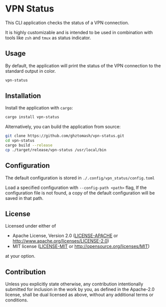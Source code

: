 # VPN Status

This CLI application checks the status of a VPN connection.

It is highly customizable and is intended to be used in combination with tools like `zsh` and `tmux` as status indicator.
## Usage

By default, the application will print the status of the VPN connection to the standard output in color.
```sh
vpn-status
```

## Installation

Install the application with `cargo`:
```sh 
cargo install vpn-status
```

Alternatively, you can build the application from source:
```sh
git clone https://github.com/ghztomash/vpn-status.git
cd vpn-status
cargo build --release
cp ./target/release/vpn-status /usr/local/bin
```

## Configuration

The default configuration is stored in `./.config/vpn_status/config.toml`

Load a specified configuration with `--config-path <path>` flag, If the configuration file is not found, a copy of the default configuration will be saved in that path.

## License

Licensed under either of

 * Apache License, Version 2.0
   ([LICENSE-APACHE](LICENSE-APACHE) or http://www.apache.org/licenses/LICENSE-2.0)
 * MIT license
   ([LICENSE-MIT](LICENSE-MIT) or http://opensource.org/licenses/MIT)

at your option.

## Contribution

Unless you explicitly state otherwise, any contribution intentionally submitted
for inclusion in the work by you, as defined in the Apache-2.0 license, shall be
dual licensed as above, without any additional terms or conditions.
